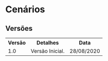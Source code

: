 # Cenários
<div class="line"></div>

## Versões

<table class="versions">
	<tr>
		<th class="version_header">Versão</th>
		<th>Detalhes</th>
		<th>Data</th>
	</tr>
	<tr>
		<td>1.0</td>
		<td>Versão Inicial.</td>
		<td>28/08/2020</td>
	</tr>
	
</table> 
<br>

